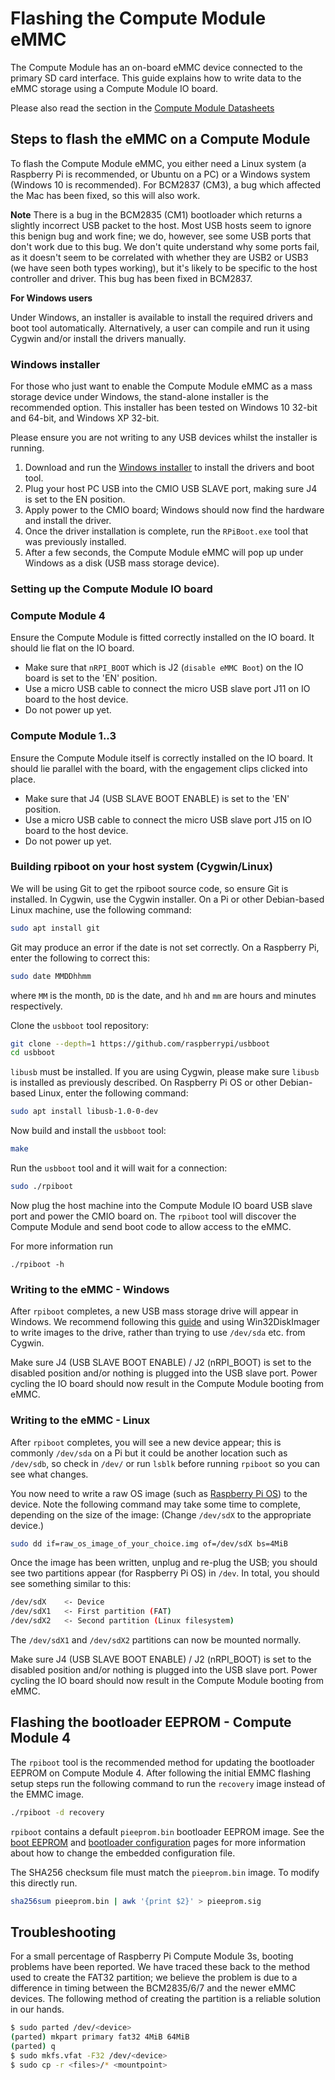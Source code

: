 # Flashing the Compute Module eMMC

The Compute Module has an on-board eMMC device connected to the primary SD card interface. This guide explains how to write data to the eMMC storage using a Compute Module IO board.

Please also read the section in the [Compute Module Datasheets](datasheet.md)

## Steps to flash the eMMC on a Compute Module

To flash the Compute Module eMMC, you either need a Linux system (a Raspberry Pi is recommended, or Ubuntu on a PC) or a Windows system (Windows 10 is recommended). For BCM2837 (CM3), a bug which affected the Mac has been fixed, so this will also work.

**Note** There is a bug in the BCM2835 (CM1) bootloader which returns a slightly incorrect USB packet to the host. Most USB hosts seem to ignore this benign bug and work fine; we do, however, see some USB ports that don't work due to this bug. We don't quite understand why some ports fail, as it doesn't seem to be correlated with whether they are USB2 or USB3 (we have seen both types working), but it's likely to be specific to the host controller and driver. This bug has been fixed in BCM2837.

**For Windows users**

Under Windows, an installer is available to install the required drivers and boot tool automatically. Alternatively, a user can compile and run it using Cygwin and/or install the drivers manually.

### Windows installer

For those who just want to enable the Compute Module eMMC as a mass storage device under Windows, the stand-alone installer is the recommended option. This installer has been tested on Windows 10 32-bit and 64-bit, and Windows XP 32-bit.

Please ensure you are not writing to any USB devices whilst the installer is running.

1. Download and run the [Windows installer](https://github.com/raspberrypi/usbboot/raw/master/win32/rpiboot_setup.exe) to install the drivers and boot tool.
1. Plug your host PC USB into the CMIO USB SLAVE port, making sure J4 is set to the EN position.
1. Apply power to the CMIO board; Windows should now find the hardware and install the driver.
1. Once the driver installation is complete, run the `RPiBoot.exe` tool that was previously installed.
1. After a few seconds, the Compute Module eMMC will pop up under Windows as a disk (USB mass storage device).

### Setting up the Compute Module IO board

### Compute Module 4
Ensure the Compute Module is fitted correctly installed on the IO board. It should lie flat on the IO board.

* Make sure that `nRPI_BOOT` which is J2 (`disable eMMC Boot`) on the IO board is set to the 'EN' position.
* Use a micro USB cable to connect the micro USB slave port J11 on IO board to the host device.
* Do not power up yet.

### Compute Module 1..3
Ensure the Compute Module itself is correctly installed on the IO board. It should lie parallel with the board, with the engagement clips clicked into place.

* Make sure that J4 (USB SLAVE BOOT ENABLE) is set to the 'EN' position.
* Use a micro USB cable to connect the micro USB slave port J15 on IO board to the host device.
* Do not power up yet.

### Building rpiboot on your host system (Cygwin/Linux)

We will be using Git to get the rpiboot source code, so ensure Git is installed. In Cygwin, use the Cygwin installer. On a Pi or other Debian-based Linux machine, use the following command:

```bash
sudo apt install git
```

Git may produce an error if the date is not set correctly. On a Raspberry Pi, enter the following to correct this:

```bash
sudo date MMDDhhmm
```

where `MM` is the month, `DD` is the date, and `hh` and `mm` are hours and minutes respectively.

Clone the `usbboot` tool repository:

```bash
git clone --depth=1 https://github.com/raspberrypi/usbboot
cd usbboot
```

`libusb` must be installed. If you are using Cygwin, please make sure `libusb` is installed as previously described. On Raspberry Pi OS or other Debian-based Linux, enter the following command:

```bash
sudo apt install libusb-1.0-0-dev
```

Now build and install the `usbboot` tool:

```bash
make
```

Run the `usbboot` tool and it will wait for a connection:

```bash
sudo ./rpiboot
```

Now plug the host machine into the Compute Module IO board USB slave port and power the CMIO board on. The `rpiboot` tool will discover the Compute Module and send boot code to allow access to the eMMC. 

For more information run 
```
./rpiboot -h
```

### Writing to the eMMC - Windows

After `rpiboot` completes, a new USB mass storage drive will appear in Windows. We recommend following this [guide](../../installation/installing-images/windows.md) and using Win32DiskImager to write images to the drive, rather than trying to use `/dev/sda` etc. from Cygwin.

Make sure J4 (USB SLAVE BOOT ENABLE) / J2 (nRPI_BOOT) is set to the disabled position and/or nothing is plugged into the USB slave port. Power cycling the IO board should now result in the Compute Module booting from eMMC.

### Writing to the eMMC - Linux

After `rpiboot` completes, you will see a new device appear; this is commonly `/dev/sda` on a Pi but it could be another location such as `/dev/sdb`, so check in `/dev/` or run `lsblk` before running `rpiboot` so you can see what changes.

You now need to write a raw OS image (such as [Raspberry Pi OS](https://www.raspberrypi.org/downloads/raspbian/)) to the device. Note the following command may take some time to complete, depending on the size of the image: (Change `/dev/sdX` to the appropriate device.)

```bash
sudo dd if=raw_os_image_of_your_choice.img of=/dev/sdX bs=4MiB
```

Once the image has been written, unplug and re-plug the USB; you should see two partitions appear (for Raspberry Pi OS) in `/dev`. In total, you should see something similar to this:

```bash
/dev/sdX    <- Device
/dev/sdX1   <- First partition (FAT)
/dev/sdX2   <- Second partition (Linux filesystem)
```

The `/dev/sdX1` and `/dev/sdX2` partitions can now be mounted normally.

Make sure J4 (USB SLAVE BOOT ENABLE) / J2 (nRPI_BOOT) is set to the disabled position and/or nothing is plugged into the USB slave port. Power cycling the IO board should now result in the Compute Module booting from eMMC.

## Flashing the bootloader EEPROM - Compute Module 4
The `rpiboot` tool is the recommended method for updating the bootloader EEPROM on Compute Module 4. After following the initial EMMC flashing setup steps run the following command to run the `recovery` image instead of the EMMC image.

```bash
./rpiboot -d recovery
```

`rpiboot` contains a default `pieeprom.bin` bootloader EEPROM image. See the [boot EEPROM](../raspberrypi/booteeprom.md) and [bootloader configuration](../raspberrypi/bcm2711_bootloader_config.md) pages for more information about how to change the embedded configuration file.

The SHA256 checksum file must match the `pieeprom.bin` image. To modify this directly run.

```bash
sha256sum pieeprom.bin | awk '{print $2}' > pieeprom.sig
````


## Troubleshooting

For a small percentage of Raspberry Pi Compute Module 3s, booting problems have been reported. We have traced these back to the method used to create the FAT32 partition; we believe the problem is due to a difference in timing between the BCM2835/6/7 and the newer eMMC devices. The following method of creating the partition is a reliable solution in our hands.

```bash
$ sudo parted /dev/<device>
(parted) mkpart primary fat32 4MiB 64MiB
(parted) q
$ sudo mkfs.vfat -F32 /dev/<device>
$ sudo cp -r <files>/* <mountpoint>
```
